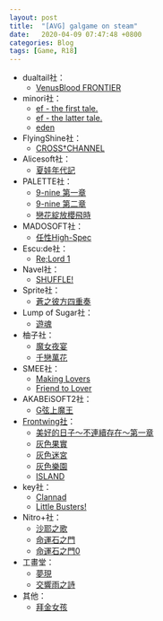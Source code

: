 ```yaml
---
layout: post
title:  "[AVG] galgame on steam"
date:   2020-04-09 07:47:48 +0800
categories: Blog
tags: [Game, R18]
---
```


* dualtail社：  
  * [VenusBlood FRONTIER ](https://store.steampowered.com/app/1189440/VenusBlood_FRONTIER_International/)
* minori社：  
  * [ef - the first tale.](https://store.steampowered.com/app/1144300/ef__the_first_tale_All_Ages/)
  * [ef - the latter tale. ](https://store.steampowered.com/app/1145030/ef__the_latter_tale_All_Ages/)
  * [eden ](https://store.steampowered.com/app/315810/eden/)
* FlyingShine社：  
  * [CROSS†CHANNEL](https://store.steampowered.com/app/812560/CROSSCHANNEL_Steam_Edition/)
* Alicesoft社：  
  * [夏娃年代記 ](https://store.steampowered.com/app/955560/Evenicle/)
* PALETTE社：  
  * [9-nine 第一章 ](https://store.steampowered.com/app/976390/9nineEpisode_1/)
  * [9-nine 第二章 ](https://store.steampowered.com/app/1033420/9nineEpisode_2/)
  * [戀花綻放櫻飛時  ](https://store.steampowered.com/app/691150/Saku_Saku_Love_Blooms_with_the_Cherry_Blossoms)
* MADOSOFT社：  
  * [任性High-Spec ](https://store.steampowered.com/app/575480/WAGAMAMA_HIGH_SPEC)
* Escu:de社：  
  * [Re;Lord 1 ](https://store.steampowered.com/app/788050/ReLord_1_The_witch_of_Herfort_and_stuffed_animals/)
* Navel社：  
  * [SHUFFLE! ](https://store.steampowered.com/app/537100/Shuffle/)
* Sprite社：    
  * [蒼之彼方四重奏 ](https://store.steampowered.com/app/1044620/Aokana__Four_Rhythms_Across_the_Blue/)
* Lump of Sugar社：    
  * [遊魂 ](https://store.steampowered.com/app/552280/Tayutama_2youre_the_only_one/)
* 柚子社：    
  * [魔女夜宴 ](https://store.steampowered.com/app/888790/Sabbat_of_the_Witch/)
  * [千戀萬花 ](https://store.steampowered.com/app/1144400/SenrenBanka/)
* SMEE社：    
  * [Making Lovers](https://store.steampowered.com/app/1200720/MakingLovers/)
  * [Friend to Lover](https://store.steampowered.com/app/822760/Fureraba_Friend_to_Lover/)
* AKABEiSOFT2社：    
  * [G弦上魔王 ](https://store.steampowered.com/app/377670/Gsenjou_no_Maou__The_Devil_on_GString/)
* [Frontwing社](https://store.steampowered.com/developer/frontwing)：
  * [美好的日子～不連續存在～第一章 ](https://store.steampowered.com/app/658620/Wonderful_Everyday_Down_the_RabbitHole/)
  * [灰色果實 ](https://store.steampowered.com/app/345610/The_Fruit_of_Grisaia/)
  * [灰色迷宮 ](https://store.steampowered.com/app/345620/The_Labyrinth_of_Grisaia/)
  * [灰色樂園 ](https://store.steampowered.com/app/345630/The_Eden_of_Grisaia/)
  * [ISLAND ](https://store.steampowered.com/app/857450/ISLAND/)
* key社：    
  * [Clannad ](https://store.steampowered.com/app/324160/CLANNAD/?curator_clanid=33017662)
  * [Little Busters!](https://store.steampowered.com/app/635940/Little_Busters_English_Edition/?curator_clanid=33017662)
* Nitro+社：     
  * [沙耶之歌 ](https://store.steampowered.com/app/702050/The_Song_of_Saya/)
  * [命運石之門 ](https://store.steampowered.com/app/412830/STEINSGATE/)
  * [命運石之門0 ](https://store.steampowered.com/app/825630/STEINSGATE_0/)
* 工畫堂：  
  * [夢現](https://store.steampowered.com/app/1058140/Yumeutsutsu_ReMaster/)
  * [交響雨之詩](https://store.steampowered.com/app/629650/Symphonic_Rain/)
* 其他：  
  * [拜金女孩](https://store.steampowered.com/app/644570/Material_Girl/)